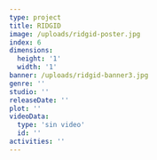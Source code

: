 ```yaml
---
type: project
title: RIDGID
image: /uploads/ridgid-poster.jpg
index: 6
dimensions:
  height: '1'
  width: '1'
banner: /uploads/ridgid-banner3.jpg
genre: ''
studio: ''
releaseDate: ''
plot: ''
videoData:
  type: 'sin video'
  id: ''
activities: ''
---
```


